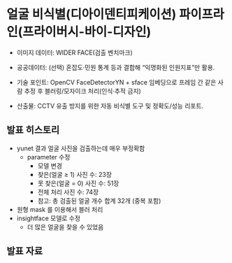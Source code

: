 # 얼굴 비식별(디아이덴티피케이션) 파이프라인(프라이버시-바이-디자인)

- 이미지 데이터: WIDER FACE(검출 벤치마크)
- 공공데이터: (선택) 혼잡도·민원 통계 등과 결합해 “익명화된 인원지표”만 활용.
- 기술 포인트: OpenCV FaceDetectorYN + sface 임베딩으로 프레임 간 같은 사람 추정 후 블러링/모자이크 처리(인식·추적 금지)

- 산출물: CCTV 유출 방지를 위한 자동 비식별 도구 및 정확도/성능 리포트.

## 발표 히스토리

- yunet 결과 얼굴 사진을 검출하는데 매우 부정확함
  - parameter 수정
    - 모델 변경
    - 찾은(얼굴 ≥ 1) 사진 수: 23장
    - 못 찾은(얼굴 = 0) 사진 수: 51장
    - 전체 처리 사진 수: 74장
    - 참고: 총 검출된 얼굴 개수 합계 32개 (중복 포함)
- 원형 mask 를 이용해서 블러 처리
- insightface 모델로 수정
  - 더 많은 얼굴을 찾을 수 있었음

## 발표 자료


